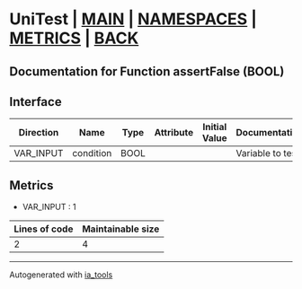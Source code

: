 # UniTest | [MAIN] | [NAMESPACES] | [METRICS] | [BACK]  

## Documentation for Function assertFalse (BOOL)  

## Interface  

| Direction | Name | Type | Attribute | Initial Value | Documentation |
| --------- | ---- | ---- | --------- | ------------- | ------------- |
| VAR_INPUT | condition | BOOL |  |  | Variable to test |  


## Metrics  

- VAR_INPUT : 1

| Lines of code | Maintainable size |
| ------------- | ----------------- |
| 2 | 4 |

---
Autogenerated with [ia_tools](https://github.com/tkucic/ia_tools)  

[MAIN]: ../../../../index.md
[NAMESPACES]: ../../nsList.md
[METRICS]: ../../../metrics.md
[BACK]: ../nsMain.md
